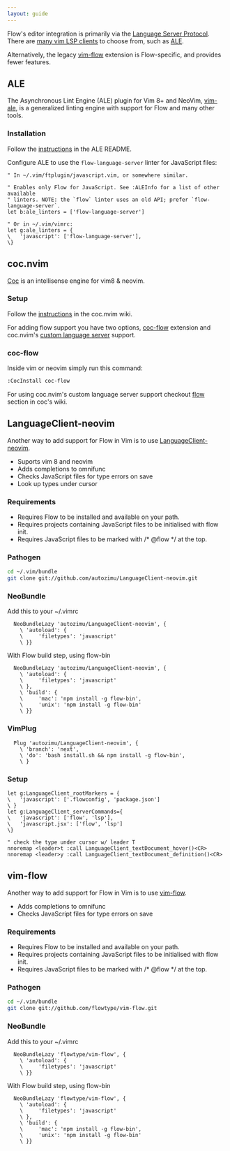 ```yaml
---
layout: guide
---
```


Flow's editor integration is primarily via the [Language Server Protocol](https://microsoft.github.io/language-server-protocol/). There are [many vim LSP clients](https://microsoft.github.io/language-server-protocol/implementors/tools/) to choose from, such as [ALE](#toc-ale).

Alternatively, the legacy [vim-flow](#toc-vim-flow) extension is Flow-specific, and provides fewer features.

## ALE <a class="toc" id="toc-ale" href="#toc-ale"></a>

The Asynchronous Lint Engine (ALE) plugin for Vim 8+ and NeoVim, [vim-ale](https://github.com/w0rp/ale), is a generalized linting engine with support for Flow and many other tools.

### Installation <a class="toc" id="toc-installation" href="#toc-installation"></a>

Follow the [instructions](https://github.com/w0rp/ale#3-installation) in the ALE README.

Configure ALE to use the `flow-language-server` linter for JavaScript files:

```vim
" In ~/.vim/ftplugin/javascript.vim, or somewhere similar.

" Enables only Flow for JavaScript. See :ALEInfo for a list of other available
" linters. NOTE: the `flow` linter uses an old API; prefer `flow-language-server`.
let b:ale_linters = ['flow-language-server']

" Or in ~/.vim/vimrc:
let g:ale_linters = {
\   'javascript': ['flow-language-server'],
\}
```

## coc.nvim <a class="toc" id="toc-coc-nvim" href="#toc-coc-nvim"></a>

[Coc](https://github.com/neoclide/coc.nvim) is an intellisense engine for vim8 & neovim.

### Setup <a class="toc" id="toc-setup" href="#toc-setup"></a>
Follow the [instructions](https://github.com/neoclide/coc.nvim/wiki/Install-coc.nvim) in the coc.nvim wiki.

For adding flow support you have two options, [coc-flow](https://github.com/amiralies/coc-flow) extension and coc.nvim's [custom language server](https://github.com/neoclide/coc.nvim/wiki/Language-servers) support.
### coc-flow <a class="toc" id="toc-coc-flow" href="#toc-coc-flow"></a>
Inside vim or neovim simply run this command:
```sh
:CocInstall coc-flow
```

For using coc.nvim's custom language server support checkout [flow](https://github.com/neoclide/coc.nvim/wiki/Language-servers#flow) section in coc's wiki.

## LanguageClient-neovim <a class="toc" id="toc-languageclient-neovim" href="#toc-languageclient-neovim"></a>

Another way to add support for Flow in Vim is to use [LanguageClient-neovim](https://github.com/autozimu/LanguageClient-neovim).

* Suports vim 8 and neovim
* Adds completions to omnifunc
* Checks JavaScript files for type errors on save
* Look up types under cursor

### Requirements <a class="toc" id="toc-requirements" href="#toc-requirements"></a>

* Requires Flow to be installed and available on your path.
* Requires projects containing JavaScript files to be initialised with flow init.
* Requires JavaScript files to be marked with /* @flow */ at the top.

### Pathogen <a class="toc" id="toc-pathogen" href="#toc-pathogen"></a>

```sh
cd ~/.vim/bundle
git clone git://github.com/autozimu/LanguageClient-neovim.git
```

### NeoBundle <a class="toc" id="toc-neobundle" href="#toc-neobundle"></a>

Add this to your ~/.vimrc

```vim
  NeoBundleLazy 'autozimu/LanguageClient-neovim', {
    \ 'autoload': {
    \     'filetypes': 'javascript'
    \ }}
```

With Flow build step, using flow-bin

```vim
  NeoBundleLazy 'autozimu/LanguageClient-neovim', {
    \ 'autoload': {
    \     'filetypes': 'javascript'
    \ },
    \ 'build': {
    \     'mac': 'npm install -g flow-bin',
    \     'unix': 'npm install -g flow-bin'
    \ }}
```

### VimPlug <a class="toc" id="toc-vimplug" href="#toc-vimplug"></a>

```vim
  Plug 'autozimu/LanguageClient-neovim', {
    \ 'branch': 'next',
    \ 'do': 'bash install.sh && npm install -g flow-bin',
    \ }
```

### Setup <a class="toc" id="toc-setup" href="#toc-setup"></a>
```vim
let g:LanguageClient_rootMarkers = {
\   'javascript': ['.flowconfig', 'package.json']
\ }
let g:LanguageClient_serverCommands={
\   'javascript': ['flow', 'lsp'],
\   'javascript.jsx': ['flow', 'lsp']
\}

" check the type under cursor w/ leader T
nnoremap <leader>t :call LanguageClient_textDocument_hover()<CR>
nnoremap <leader>y :call LanguageClient_textDocument_definition()<CR>
```

## vim-flow <a class="toc" id="toc-vim-flow" href="#toc-vim-flow"></a>

Another way to add support for Flow in Vim is to use [vim-flow](https://github.com/flowtype/vim-flow).

* Adds completions to omnifunc
* Checks JavaScript files for type errors on save

### Requirements <a class="toc" id="toc-requirements" href="#toc-requirements"></a>

* Requires Flow to be installed and available on your path.
* Requires projects containing JavaScript files to be initialised with flow init.
* Requires JavaScript files to be marked with /* @flow */ at the top.

### Pathogen <a class="toc" id="toc-pathogen" href="#toc-pathogen"></a>

```sh
cd ~/.vim/bundle
git clone git://github.com/flowtype/vim-flow.git
```

### NeoBundle <a class="toc" id="toc-neobundle" href="#toc-neobundle"></a>

Add this to your ~/.vimrc

```vim
  NeoBundleLazy 'flowtype/vim-flow', {
    \ 'autoload': {
    \     'filetypes': 'javascript'
    \ }}
```

With Flow build step, using flow-bin

```vim
  NeoBundleLazy 'flowtype/vim-flow', {
    \ 'autoload': {
    \     'filetypes': 'javascript'
    \ },
    \ 'build': {
    \     'mac': 'npm install -g flow-bin',
    \     'unix': 'npm install -g flow-bin'
    \ }}
```
